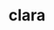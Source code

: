 ---
title: "clara"
layout: cache
categories: [package, v0.21.2]
meta: {"versions": ["1.1.5"], "compilers": ["gcc@=11.4.0", "gcc@=7.5.0", "gcc@=9.4.0", "oneapi@=2023.2.0"], "oss": ["ubuntu18.04", "ubuntu20.04"], "platforms": ["linux"], "targets": ["neoverse_v1", "ppc64le", "x86_64_v3"], "stacks": ["e4s", "e4s-neoverse_v1", "e4s-oneapi", "e4s-power", "radiuss", "root"], "num_specs": 5, "num_specs_by_stack": {"radiuss": 1, "root": 5, "e4s-neoverse_v1": 1, "e4s-power": 1, "e4s": 1, "e4s-oneapi": 1}}
spec_details: [{"hash": "em3xjhev6vas7vnpyolunpdxujskirjp", "compiler": "gcc@=7.5.0", "versions": ["1.1.5"], "os": "ubuntu18.04", "platform": "linux", "target": "x86_64_v3", "variants": ["build_system=generic", "+single_header"], "stacks": ["radiuss", "root"], "size": "-", "tarball": "https://binaries.spack.io/releases/v0.21.2/build_cache/linux-ubuntu18.04-x86_64_v3/gcc-7.5.0/clara-1.1.5/linux-ubuntu18.04-x86_64_v3-gcc-7.5.0-clara-1.1.5-em3xjhev6vas7vnpyolunpdxujskirjp.spack"}, {"hash": "c53fujuj2p5eaxycmojbq2h435tfd7c4", "compiler": "gcc@=11.4.0", "versions": ["1.1.5"], "os": "ubuntu20.04", "platform": "linux", "target": "neoverse_v1", "variants": ["build_system=generic", "+single_header"], "stacks": ["root", "e4s-neoverse_v1"], "size": "-", "tarball": "https://binaries.spack.io/releases/v0.21.2/build_cache/linux-ubuntu20.04-neoverse_v1/gcc-11.4.0/clara-1.1.5/linux-ubuntu20.04-neoverse_v1-gcc-11.4.0-clara-1.1.5-c53fujuj2p5eaxycmojbq2h435tfd7c4.spack"}, {"hash": "454xq6yig6kknejbdgijxqe2kh2h5x27", "compiler": "gcc@=9.4.0", "versions": ["1.1.5"], "os": "ubuntu20.04", "platform": "linux", "target": "ppc64le", "variants": ["build_system=generic", "+single_header"], "stacks": ["root", "e4s-power"], "size": "-", "tarball": "https://binaries.spack.io/releases/v0.21.2/build_cache/linux-ubuntu20.04-ppc64le/gcc-9.4.0/clara-1.1.5/linux-ubuntu20.04-ppc64le-gcc-9.4.0-clara-1.1.5-454xq6yig6kknejbdgijxqe2kh2h5x27.spack"}, {"hash": "wyw2w27u7skd42umwh46qefpxnqq7lma", "compiler": "gcc@=11.4.0", "versions": ["1.1.5"], "os": "ubuntu20.04", "platform": "linux", "target": "x86_64_v3", "variants": ["build_system=generic", "+single_header"], "stacks": ["root", "e4s"], "size": "-", "tarball": "https://binaries.spack.io/releases/v0.21.2/build_cache/linux-ubuntu20.04-x86_64_v3/gcc-11.4.0/clara-1.1.5/linux-ubuntu20.04-x86_64_v3-gcc-11.4.0-clara-1.1.5-wyw2w27u7skd42umwh46qefpxnqq7lma.spack"}, {"hash": "xkiybqsmb3di4xwcfdwofqwpp5elkf6y", "compiler": "oneapi@=2023.2.0", "versions": ["1.1.5"], "os": "ubuntu20.04", "platform": "linux", "target": "x86_64_v3", "variants": ["build_system=generic", "+single_header"], "stacks": ["root", "e4s-oneapi"], "size": "-", "tarball": "https://binaries.spack.io/releases/v0.21.2/build_cache/linux-ubuntu20.04-x86_64_v3/oneapi-2023.2.0/clara-1.1.5/linux-ubuntu20.04-x86_64_v3-oneapi-2023.2.0-clara-1.1.5-xkiybqsmb3di4xwcfdwofqwpp5elkf6y.spack"}]
---